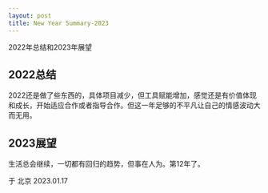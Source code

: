 ```yaml
---
layout: post
title: New Year Summary-2023
---
```

2022年总结和2023年展望

## 2022总结
2022还是做了些东西的，具体项目减少，但工具赋能增加，感觉还是有价值体现和成长，开始适应合作或者指导合作。但这一年足够的不平凡让自己的情感波动大而无用。

## 2023展望
生活总会继续，一切都有回归的趋势，但事在人为。第12年了。

于 北京
2023.01.17